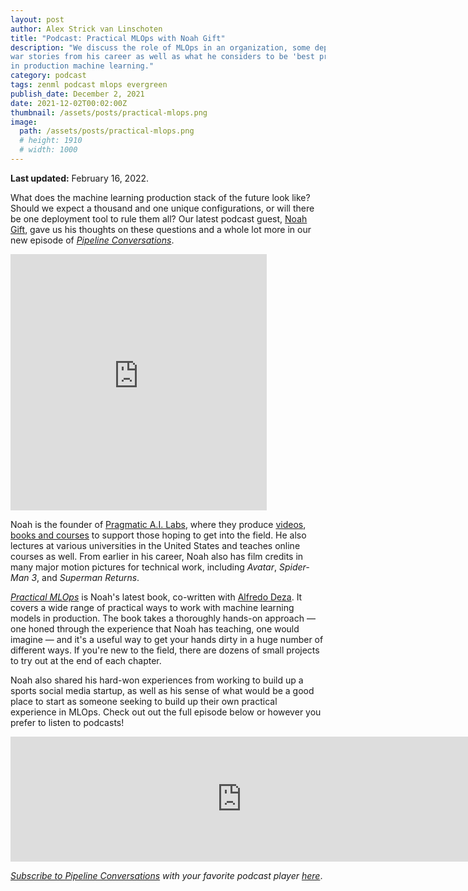 ```yaml
---
layout: post
author: Alex Strick van Linschoten
title: "Podcast: Practical MLOps with Noah Gift"
description: "We discuss the role of MLOps in an organization, some deployment
war stories from his career as well as what he considers to be 'best practices'
in production machine learning."
category: podcast
tags: zenml podcast mlops evergreen
publish_date: December 2, 2021
date: 2021-12-02T00:02:00Z
thumbnail: /assets/posts/practical-mlops.png
image:
  path: /assets/posts/practical-mlops.png
  # height: 1910
  # width: 1000
---
```


**Last updated:** February 16, 2022.

What does the machine learning production stack of the future look like? Should
we expect a thousand and one unique configurations, or will there be one
deployment tool to rule them all? Our latest podcast guest,
[Noah Gift](https://noahgift.com), gave us his thoughts on these questions and a
whole lot more in our new episode of
[_Pipeline Conversations_](https://podcast.zenml.io).

<iframe src="https://share.descript.com/embed/zUXSZGandRY" width="410" height="410" frameborder="0" allowfullscreen></iframe>

Noah is the founder of [Pragmatic A.I. Labs](https://paiml.com), where they
produce [videos](https://www.youtube.com/c/PragmaticAILabs),
[books and courses](https://paiml.com/docs/home/) to support those hoping to get
into the field. He also lectures at various universities in the United States
and teaches online courses as well. From earlier in his career, Noah also has
film credits in many major motion pictures for technical work, including
_Avatar_, _Spider-Man 3_, and _Superman Returns_.

[_Practical MLOps_](https://www.oreilly.com/library/view/practical-mlops/9781098103002/)
is Noah's latest book, co-written with
[Alfredo Deza](https://github.com/alfredodeza). It covers a wide range of
practical ways to work with machine learning models in production. The book
takes a thoroughly hands-on approach — one honed through the experience that
Noah has teaching, one would imagine — and it's a useful way to get your hands
dirty in a huge number of different ways. If you're new to the field, there are
dozens of small projects to try out at the end of each chapter.

Noah also shared his hard-won experiences from working to build up a sports
social media startup, as well as his sense of what would be a good place to
start as someone seeking to build up their own practical experience in MLOps.
Check out out the full episode below or however you prefer to listen to
podcasts!

<iframe src="https://player.fireside.fm/v2/vA-gqsEV+-6NpkzDE?theme=dark" width="740" height="200" frameborder="0" scrolling="no"></iframe>

<br>

_[Subscribe to Pipeline Conversations](https://podcast.zenml.io/subscribe) with
your favorite podcast player [here](https://podcast.zenml.io/subscribe)_.
